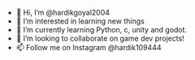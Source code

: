 - 👋 Hi, I’m @hardikgoyal2004
- 👀 I’m interested in learning new things
- 🌱 I’m currently learning Python, c, unity and godot.
- 💞️ I’m looking to collaborate on game dev projects!
- 📫 Follow me on Instagram @hardik109444

<!---
hardikgoel2004/hardikgoel2004 is a ✨ special ✨ repository because its `README.md` (this file) appears on your GitHub profile.
You can click the Preview link to take a look at your changes.
--->
